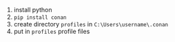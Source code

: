 1) install python
2) `pip install conan`
3) create directory `profiles` in `C:\Users\username\.conan`
4) put in `profiles` profile files

